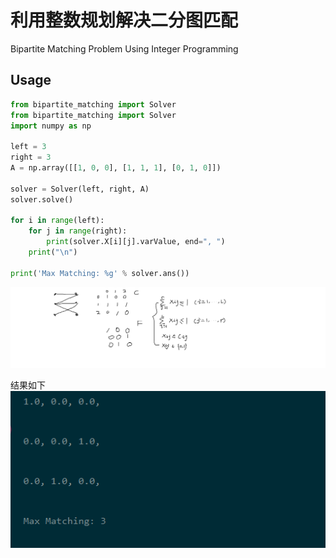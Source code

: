 # 利用整数规划解决二分图匹配
Bipartite Matching Problem Using Integer Programming

## Usage
```python
from bipartite_matching import Solver
from bipartite_matching import Solver
import numpy as np

left = 3
right = 3
A = np.array([[1, 0, 0], [1, 1, 1], [0, 1, 0]])

solver = Solver(left, right, A)
solver.solve()

for i in range(left):
    for j in range(right):
        print(solver.X[i][j].varValue, end=", ")
    print("\n")

print('Max Matching: %g' % solver.ans())
```
![](demo.png)

结果如下
![](ans.png)